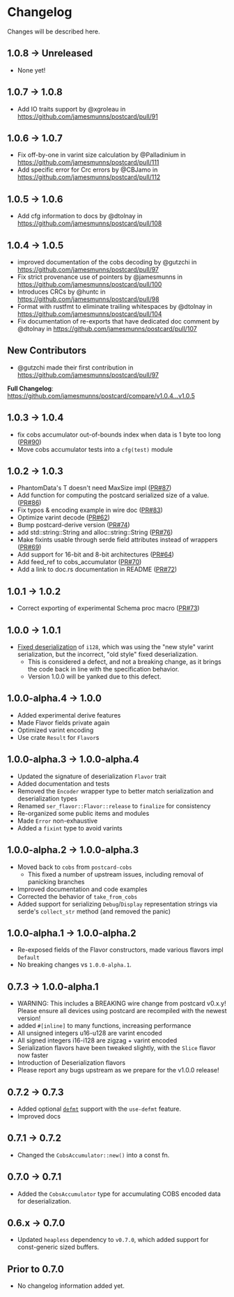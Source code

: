 # Changelog

Changes will be described here.

## 1.0.8 -> Unreleased

* None yet!

## 1.0.7 -> 1.0.8

* Add IO traits support by @xgroleau in https://github.com/jamesmunns/postcard/pull/91

## 1.0.6 -> 1.0.7

* Fix off-by-one in varint size calculation by @Palladinium in https://github.com/jamesmunns/postcard/pull/111
* Add specific error for Crc errors by @CBJamo in https://github.com/jamesmunns/postcard/pull/112

## 1.0.5 -> 1.0.6

* Add cfg information to docs by @dtolnay in https://github.com/jamesmunns/postcard/pull/108

## 1.0.4 -> 1.0.5

* improved documentation of the cobs decoding by @gutzchi in https://github.com/jamesmunns/postcard/pull/97
* Fix strict provenance use of pointers by @jamesmunns in https://github.com/jamesmunns/postcard/pull/100
* Introduces CRCs by @huntc in https://github.com/jamesmunns/postcard/pull/98
* Format with rustfmt to eliminate trailing whitespaces by @dtolnay in https://github.com/jamesmunns/postcard/pull/104
* Fix documentation of re-exports that have dedicated doc comment by @dtolnay in https://github.com/jamesmunns/postcard/pull/107

## New Contributors

* @gutzchi made their first contribution in https://github.com/jamesmunns/postcard/pull/97

**Full Changelog**: https://github.com/jamesmunns/postcard/compare/v1.0.4...v1.0.5

## 1.0.3 -> 1.0.4

* fix cobs accumulator out-of-bounds index when data is 1 byte too long ([PR#90])
* Move cobs accumulator tests into a `cfg(test)` module

[PR#90]: https://github.com/jamesmunns/postcard/pull/90

## 1.0.2 -> 1.0.3

* PhantomData's T doesn't need MaxSize impl ([PR#87])
* Add function for computing the postcard serialized size of a value. ([PR#86])
* Fix typos & encoding example in wire doc ([PR#83])
* Optimize varint decode ([PR#62])
* Bump postcard-derive version ([PR#74])
* add std::string::String and alloc::string::String ([PR#76])
* Make fixints usable through serde field attributes instead of wrappers ([PR#69])
* Add support for 16-bit and 8-bit architectures ([PR#64])
* Add feed_ref to cobs_accumulator ([PR#70])
* Add a link to doc.rs documentation in README ([PR#72])

[PR#87]: https://github.com/jamesmunns/postcard/pull/87
[PR#86]: https://github.com/jamesmunns/postcard/pull/86
[PR#83]: https://github.com/jamesmunns/postcard/pull/83
[PR#62]: https://github.com/jamesmunns/postcard/pull/62
[PR#74]: https://github.com/jamesmunns/postcard/pull/74
[PR#76]: https://github.com/jamesmunns/postcard/pull/76
[PR#69]: https://github.com/jamesmunns/postcard/pull/69
[PR#64]: https://github.com/jamesmunns/postcard/pull/64
[PR#70]: https://github.com/jamesmunns/postcard/pull/70
[PR#72]: https://github.com/jamesmunns/postcard/pull/72

## 1.0.1 -> 1.0.2

* Correct exporting of experimental Schema proc macro ([PR#73])

[PR#73]: https://github.com/jamesmunns/postcard/pull/73

## 1.0.0 -> 1.0.1

* [Fixed deserialization] of `i128`, which was using the "new style" varint serialization, but the incorrect, "old style" fixed deserialization.
    * This is considered a defect, and not a breaking change, as it brings the code back in line with the specification behavior.
    * Version 1.0.0 will be yanked due to this defect.

[Fixed deserialization]: https://github.com/jamesmunns/postcard/commit/70ea33a1ac7f82632697f4578002267eaf9095f5

## 1.0.0-alpha.4 -> 1.0.0

* Added experimental derive features
* Made Flavor fields private again
* Optimized varint encoding
* Use crate `Result` for `Flavor`s

## 1.0.0-alpha.3 -> 1.0.0-alpha.4

* Updated the signature of deserialization `Flavor` trait
* Added documentation and tests
* Removed the `Encoder` wrapper type to better match serialization and deserialization types
* Renamed `ser_flavor::Flavor::release` to `finalize` for consistency
* Re-organized some public items and modules
* Made `Error` non-exhaustive
* Added a `fixint` type to avoid varints

## 1.0.0-alpha.2 -> 1.0.0-alpha.3

* Moved back to `cobs` from `postcard-cobs`
    * This fixed a number of upstream issues, including removal of panicking branches
* Improved documentation and code examples
* Corrected the behavior of `take_from_cobs`
* Added support for serializing `Debug`/`Display` representation strings via serde's `collect_str` method (and removed the panic)

## 1.0.0-alpha.1 -> 1.0.0-alpha.2

* Re-exposed fields of the Flavor constructors, made various flavors impl `Default`
* No breaking changes vs `1.0.0-alpha.1`.

## 0.7.3 -> 1.0.0-alpha.1

* WARNING: This includes a BREAKING wire change from postcard v0.x.y! Please ensure
    all devices using postcard are recompiled with the newest version!
* added `#[inline]` to many functions, increasing performance
* All unsigned integers u16-u128 are varint encoded
* All signed integers i16-i128 are zigzag + varint encoded
* Serialization flavors have been tweaked slightly, with the `Slice` flavor now faster
* Introduction of Deserialization flavors
* Please report any bugs upstream as we prepare for the v1.0.0 release!

## 0.7.2 -> 0.7.3

* Added optional [`defmt`](https://crates.io/crates/defmt) support with the `use-defmt` feature.
* Improved docs

## 0.7.1 -> 0.7.2

* Changed the `CobsAccumulator::new()` into a const fn.

## 0.7.0 -> 0.7.1

* Added the `CobsAccumulator` type for accumulating COBS encoded data for deserialization.

## 0.6.x -> 0.7.0

* Updated `heapless` dependency to `v0.7.0`, which added support for const-generic sized buffers.

## Prior to 0.7.0

* No changelog information added yet.
